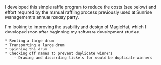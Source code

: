 
I developed this simple raffle program to reduce the costs (see below) and effort required by the manual raffling process previously used at Sunrise Management's annual holiday party.

I'm looking to improving the usability and design of MagicHat, which I developed soon after beginning my software development studies.

	* Renting a large drum
	* Transporting a large drum
	* Spinning the drum
	* Checking off names to prevent duplicate winners
		- Drawing and discarding tickets for would be duplicate winners